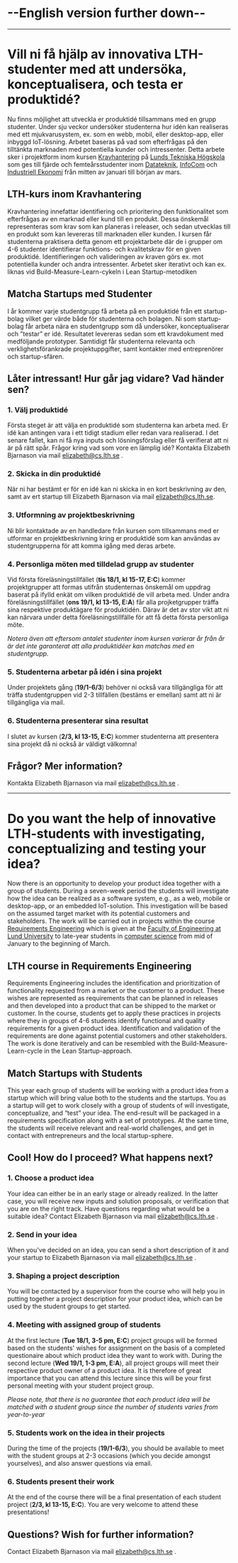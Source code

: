 # --English version further down--

---

# Vill ni få hjälp av innovativa LTH-studenter med att undersöka, konceptualisera, och testa er produktidé?

Nu finns möjlighet att utveckla er produktidé tillsammans med en grupp studenter. Under sju veckor undersöker studenterna hur idén kan realiseras med ett mjukvarusystem, ex. som en webb, mobil, eller desktop-app, eller inbyggd IoT-lösning. Arbetet baseras på vad som efterfrågas på den tilltänkta marknaden med potentiella kunder och intressenter. Detta arbete sker i projektform inom kursen [Kravhantering](http://cs.lth.se/krav/) på [Lunds Tekniska Högskola](http://www.lth.se/) som ges till fjärde och femteårsstudenter inom [Datateknik](http://www.lth.se/utbildning/datateknik300), [InfoCom](http://www.lth.se/utbildning/infocom) och [Industriell Ekonomi](http://www.lth.se/utbildning/industriell_ekonomi) från mitten av januari till början av mars.

## LTH-kurs inom Kravhantering
Kravhantering innefattar identifiering och prioritering den funktionalitet som efterfrågas av en marknad eller kund till en produkt. Dessa önskemål representeras som krav som kan planeras i releaser, och sedan utvecklas till en produkt som kan levereras till marknaden eller kunden. I kursen får studenterna praktisera detta genom ett projektarbete där de i grupper om 4-6 studenter identifierar funktions- och kvalitetskrav för en given produktidé. Identifieringen och valideringen av kraven görs ex. mot potentiella kunder och andra intressenter. Arbetet sker iterativt och kan ex. liknas vid Build-Measure-Learn-cykeln i Lean Startup-metodiken

## Matcha Startups med Studenter
I år kommer varje studentgrupp få arbeta på en produktidé från ett startup-bolag vilket ger värde både för studenterna och bolagen. Ni som startup-bolag får arbeta nära en studentgrupp som då undersöker, konceptualiserar och ”testar” er idé. Resultatet levereras sedan som ett kravdokument med medföljande  prototyper. Samtidigt får studenterna relevanta och verklighetsförankrade projektuppgifter, samt kontakter med entreprenörer och startup-sfären.

## Låter intressant! Hur går jag vidare? Vad händer sen?

### 1. Välj produktidé
Första steget är att välja en produktidé som studenterna kan arbeta med. Er idé kan antingen vara i ett tidigt stadium eller redan vara realiserad. I det senare fallet, kan ni få nya inputs och lösningsförslag eller få verifierat att ni är på rätt spår. Frågor kring vad som vore en lämplig idé? Kontakta Elizabeth Bjarnason via mail elizabeth@cs.lth.se .

### 2. Skicka in din produktidé
När ni har bestämt er för en idé kan ni skicka in en kort beskrivning av den, samt av ert startup till Elizabeth Bjarnason via mail elizabeth@cs.lth.se.

### 3. Utformning av projektbeskrivning
Ni blir kontaktade av en handledare från kursen som tillsammans med er utformar en projektbeskrivning kring er produktidé som kan användas av studentgrupperna för att komma igång med deras arbete.

### 4. Personliga möten med tilldelad grupp av studenter 
Vid första föreläsningstillfället (**tis 18/1, kl 15-17, E:C**) kommer projektgrupper att formas utifrån studenternas önskemål om uppdrag baserat på ifylld enkät om vilken produktidé de vill arbeta med. Under andra föreläsningstillfället (**ons 19/1, kl 13-15, E:A**) får alla projketgrupper träffa sina respektive produktägare för produktidén. Därav är det av stor vikt att ni kan närvara under detta föreläsningstillfälle för att få detta första personliga möte. 

*Notera även att eftersom antalet studenter inom kursen varierar år från år är det inte garanterat att alla produktidéer kan matchas med en studentgrupp.*

### 5. Studenterna arbetar på idén i sina projekt
Under projektets gång (**19/1-6/3**) behöver ni också vara tillgängliga för att träffa studentgruppen vid 2-3 tillfällen (bestäms er emellan) samt att ni är tillgängliga via mail.

### 6. Studenterna presenterar sina resultat
I slutet av kursen (**2/3, kl 13-15, E:C**) kommer studenterna att presentera sina projekt då ni också är väldigt välkomna!

## Frågor? Mer information?
Kontakta Elizabeth Bjarnason via mail elizabeth@cs.lth.se .

---

# Do you want the help of innovative LTH-students with investigating, conceptualizing and testing your idea?

Now there is an opportunity to develop your product idea together with a group of students. During a seven-week period the students will investigate how the idea can be realized as a software system, e.g., as a web, mobile or desktop-app, or an embedded IoT-solution. This investigation will be based on the assumed target market with its potential customers and stakeholders. The work will be carried out in projects within the course [Requirements Engineering](http://cs.lth.se/krav/) which is given at the [Faculty of Engineering at Lund University](http://www.lth.se/) to late-year students in [computer science](http://www.lth.se/utbildning/datateknik300) from mid of January to the beginning of March.

## LTH course in Requirements Engineering
Requirements Engineering includes the identification and prioritization of functionality requested from a market or the customer to a product. These wishes are represented as requirements that can be planned in releases and then developed into a product that can be shipped to the market or customer. In the course, students get to apply these practices in projects where they in groups of 4-6 students identify functional and quality requirements for a given product idea. Identification and validation of the requirements are done against potential customers and other stakeholders. The work is done iteratively and can be resembled with the Build-Measure-Learn-cycle in the Lean Startup-approach.

## Match Startups with Students
This year each group of students will be working with a product idea from a startup which will bring value both to the students and the startups. You as a startup will get to work closely with a group of students of will investigate, conceptualize, and “test” your idea. The end-result will be packaged in a requirements specification along with a set of prototypes. At the same time, the students will receive relevant and real-world challenges, and get in contact with entrepreneurs and the local startup-sphere.

## Cool! How do I proceed? What happens next?

### 1. Choose a product idea
Your idea can either be in an early stage or already realized. In the latter case, you will receive new inputs and solution proposals, or verification that you are on the right track. Have questions regarding what would be a suitable idea? Contact Elizabeth Bjarnason via mail elizabeth@cs.lth.se .

### 2. Send in your idea
When you've decided on an idea, you can send a short description of it and your startup to Elizabeth Bjarnason via mail elizabeth@cs.lth.se .

### 3. Shaping a project description
You will be contacted by a supervisor from the course who will help you in putting together a project description for your product idea, which can be used by the student groups to get started.

### 4. Meeting with assigned group of students  
At the first lecture (**Tue 18/1, 3-5 pm, E:C**) project groups will be formed based on the students' wishes for assignment on the basis of a completed questionaire about which product idea they want to work with. During the second lecture (**Wed 19/1, 1-3 pm, E:A**), all project groups will meet their respective product owner of a product idea. It is therefore of great importance that you can attend this lecture since this will be your first personal meeting with your student project group.

*Please note, that there is no guarantee that each product idea will be matched with a student group since the number of students varies from year-to-year*

### 5. Students work on the idea in their projects
During the time of the projects (**19/1-6/3**), you should be available to meet with the student groups at 2-3 occasions (which you decide amongst yourselves), and also answer questions via email.

### 6. Students present their work
At the end of the course there will be a final presentation of each student project (**2/3, kl 13-15, E:C**). You are very welcome to attend these presentations!

## Questions? Wish for further information?
Contact Elizabeth Bjarnason via mail elizabeth@cs.lth.se .
